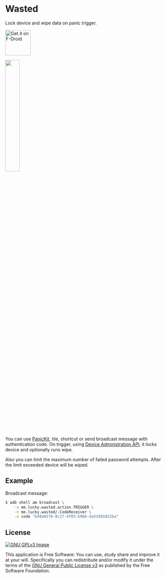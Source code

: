 # Wasted

Lock device and wipe data on panic trigger.

[<img src="https://fdroid.gitlab.io/artwork/badge/get-it-on.png"
     alt="Get it on F-Droid"
     height="80">](https://f-droid.org/packages/me.lucky.wasted/)

<img src="https://user-images.githubusercontent.com/53379023/147702625-7aef3d46-b819-40df-86e9-c3de418f2b58.png" width="30%" height="30%">

You can use [PanicKit](https://guardianproject.info/code/panickit/), tile, shortcut or send 
broadcast message with authentication code. On trigger, using 
[Device Administration API](https://developer.android.com/guide/topics/admin/device-admin), it 
locks device and optionally runs wipe.

Also you can limit the maximum number of failed password attempts. After the limit exceeded 
device will be wiped.

## Example

Broadcast message:
```sh
$ adb shell am broadcast \
    -a me.lucky.wasted.action.TRIGGER \
    -n me.lucky.wasted/.CodeReceiver \
    -e code "b49a6576-0c27-4f03-b96b-da53501022ba"
```

## License
[![GNU GPLv3 Image](https://www.gnu.org/graphics/gplv3-127x51.png)](http://www.gnu.org/licenses/gpl-3.0.en.html)  

This application is Free Software: You can use, study share and improve it at your
will. Specifically you can redistribute and/or modify it under the terms of the
[GNU General Public License v3](https://www.gnu.org/licenses/gpl.html) as
published by the Free Software Foundation.
